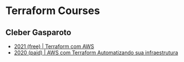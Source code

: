 # Terraform Courses

## Cleber Gasparoto

- [2021 (free) | Terraform com AWS](https://www.youtube.com/playlist?list=PLWQmZVQayUUIgSmOj3GPH2BJcn0hOzIaP&index=1&t=0s)
- [2020 (paid) | AWS com Terraform Automatizando sua infraestrutura](https://www.udemy.com/course/aws-com-terraform)
